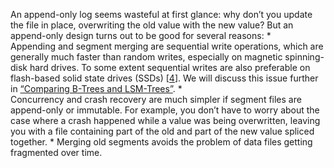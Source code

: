 An append-only log seems wasteful at first glance: why don’t you update the file in place,
overwriting the old value with the new value? But an append-only design turns out to be good for
several reasons: *  
Appending and segment merging are sequential write operations, which are generally much faster
than random writes, especially on magnetic spinning-disk hard drives. To some extent sequential
writes are also preferable on flash-based solid state drives (SSDs)
[[4](ch03.html#Li2010te)]. We will discuss this issue further in [“Comparing B-Trees and LSM-Trees”](#sec_storage_btree_lsm_comparison). *  
Concurrency and crash recovery are much simpler if segment files are append-only or immutable. For
example, you don’t have to worry about the case where a crash happened while a value was being
overwritten, leaving you with a file containing part of the old and part of the new value spliced
together. *  Merging old segments avoids the problem of data files getting fragmented over time.